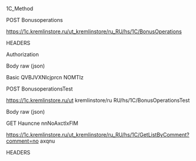 1C_Method


POST	Bonusoperations


https://1c.kremIinstore.ru/ut_kremIinstore/ru_RU/hs/1C/BonusOperations	 


HEADERS


 
Authorization


Body raw (json)
 
Basic QVBJVXNlcjprcn NOMTIz
 

 






POST	BonusoperationsTest

https://1c.kremIinstore.ru/ut kremIinstore/ru RU/hs/1C/BonusOperationsTest


Body raw (json)






GET	Hauncne nnNoAxctlxFlM

https://1c.kremIinstore.ru/ut_kremIinstore/ru_RU/hs/1C/GetListByComment?comment=no axqnu


HEADERS
 
